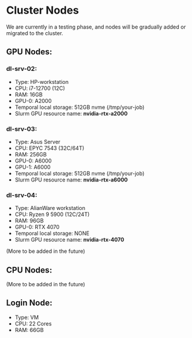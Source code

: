 # Cluster Nodes

We are currently in a testing phase, and nodes will be gradually added or migrated to the cluster.

## GPU Nodes:

### dl-srv-02:
  - Type: HP-workstation
  - CPU: i7-12700 (12C)
  - RAM: 16GB
  - GPU-0: A2000
  - Temporal local storage: 512GB nvme (/tmp/your-job)
  - Slurm GPU resource name: **nvidia-rtx-a2000**

### dl-srv-03:
  - Type: Asus Server
  - CPU: EPYC 7543 (32C/64T)
  - RAM: 256GB
  - GPU-0: A6000
  - GPU-1: A6000
  - Temporal local storage: 512GB nvme (/tmp/your-job)
  - Slurm GPU resource name: **nvidia-rtx-a6000**

### dl-srv-04:
  - Type: AlianWare workstation
  - CPU: Ryzen 9 5900 (12C/24T)
  - RAM: 96GB
  - GPU-0: RTX 4070
  - Temporal local storage: NONE
  - Slurm GPU resource name: **nvidia-rtx-4070**

(More to be added in the future)

## CPU Nodes:

(More to be added in the future)

## Login Node:
  - Type: VM
  - CPU: 22 Cores
  - RAM: 66GB
